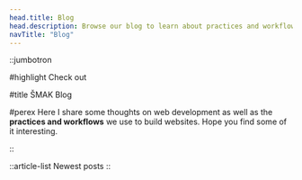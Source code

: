 ```yaml
---
head.title: Blog
head.description: Browse our blog to learn about practices and workflows we use to make your websites awesome.
navTitle: "Blog"
---
```


::jumbotron

#highlight
Check out

#title
ŠMAK Blog

#perex
Here I share some thoughts on web development as well as the **practices and workflows** we use to build websites. Hope you find some of it interesting.

::

::article-list
Newest posts
::
